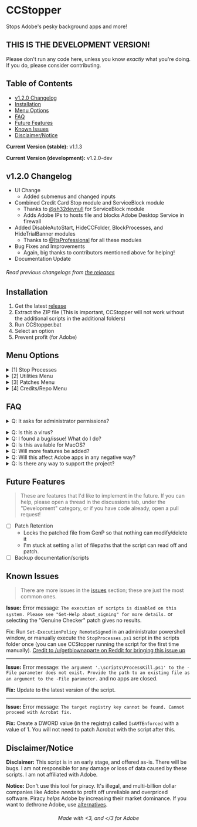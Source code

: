 # CCStopper <!-- omit in toc --> 

Stops Adobe's pesky background apps and more!

## THIS IS THE DEVELOPMENT VERSION! <!-- omit in toc -->

Please don't run any code here, unless you know *exactly* what you're doing. If you do, please consider contributing.

## Table of Contents <!-- omit in toc -->
- [v1.2.0 Changelog](#v120-changelog)
- [Installation](#installation)
- [Menu Options](#menu-options)
- [FAQ](#faq)
- [Future Features](#future-features)
- [Known Issues](#known-issues)
- [Disclaimer/Notice](#disclaimernotice)

**Current Version (stable):** v1.1.3

**Current Version (development):** v1.2.0-dev

## v1.2.0 Changelog

- UI Change
  - Added submenus and changed inputs
- Combined Credit Card Stop module and ServiceBlock module
  - Thanks to [@sh32devnull](https://github.com/sh32devnull) for ServiceBlock module
  - Adds Adobe IPs to hosts file and blocks Adobe Desktop Service in firewall
- Added DisableAutoStart, HideCCFolder, BlockProcesses, and HideTrialBanner modules
  - Thanks to [@ItsProfessional](https://github.com/ItsProfessional) for all these modules
- Bug Fixes and Improvements
  - Again, big thanks to contributors mentioned above for helping!
- Documentation Update
###### Read previous changelogs from [the releases](https://github.com/eaaasun/CCStopper/releases) <!-- omit in toc -->


## Installation

1. Get the latest [release](https://github.com/eaaasun/CCStopper/releases/latest)
2. Extract the ZIP file (This is important, CCStopper will not work without the additional scripts in the additional folders)
3. Run CCStopper.bat
4. Select an option
5. Prevent profit (for Adobe)

## Menu Options

<details>
<summary>[1] Stop Processes</summary>
&nbsp;&nbsp;&nbsp;&nbsp;Does what it says, all Adobe processes will be stopped.
</details>
<details>
<summary>[2] Utilities Menu</summary>

- [1] Disable Autostart - Prevents Adobe services/processes from starting automatically.
- [2] Hide CC Folder - Hides Creative Cloud folder in Windows Explorer.
- [3] Block Processes - Blocks unnecessary Adobe process files to prevent them from ever starting.
</details>

<details>
<summary>[3] Patches Menu</summary>

- [1] Genuine Checker - Deletes and locks the Genuine Checker folder.
- [2] Service Block - Blocks Adobe servers and the credit card prompt from accessing the internet.
- [3] Trial Banner - Removes the trial banner found in apps.
- [4] Acrobat - Edits registry to patch Acrobat. NOTE: please stop Adobe Processes, patch genuine checker, and patch Acrobat with GenP before running this patch.
</details>

<details>
<summary>[4] Credits/Repo Menu</summary>

- [1] Github Repo
</details>

## FAQ
<details>
<summary>Q: It asks for administrator permissions?</summary>

A: This script needs those permissions to modify files and settings. The full source code of this script is available in this repository for auditing.</details>

<details>
<summary>Q: Is this a virus?</summary>

A: Windows might say that it is a virus, but that is a false positive. As stated above, the full source code for this script is available for auditing.
</details>

<details>
<summary>Q: I found a bug/issue! What do I do?</summary>

A: Update to the latest version. If the issue persists, check the open issues and [the known issues](https://github.com/eaaasun/CCStopper/blob/main/README.md#known-issues) for any issues that I am aware of. If it's not there, open up an issue describing your problem and how to reproduce it. I'll work on it as soon as I can.

</details>

<details>
<summary>Q: Is this available for MacOS?</summary>

A: It is not currently available for MacOS, and I don't intend on porting it to MacOS. Community ports are welcome, but please credit accordingly.
</details>

<details>
<summary>Q: Will more features be added?</summary>

A: Yes! They are all in the Future Features section below. Any help with the future features is greatly appreciated!
</details>

<details>
<summary>Q: Will this affect Adobe apps in any negative way?</summary>

A: No, it won't. If you do have Adobe apps (Photoshop, After Effects, etc.) open, it will close them if you decide to end Adobe processes. If you decide to block adobe processes some functionality of adobe apps might be lost, however 95% of functionality will remain. Other than that, everything should work normally. Please open an issue if this is not the case.
</details>

<details>
<summary>Q: Is there any way to support the project?</summary>

A: Please donate your time! If you have batch scripting knowledge, please look through the Future Features section below and see what you can contribute. Financial donations are not accepted at the moment.
</details>

## Future Features
> These are features that I'd like to implement in the future. If you can help, please open a thread in the discussions tab, under the "Development" category, or if you have code already, open a pull request! 

- [ ] Patch Retention
  - Locks the patched file from GenP so that nothing can modify/delete it
  - I'm stuck at setting a list of filepaths that the script can read off and patch. 
- [ ] Backup documentation/scripts
## Known Issues
> There are more issues in the [issues](https://github.com/eaaasun/CCStopper/issues) section; these are just the most common ones.

**Issue:** Error message: `The execution of scripts is disabled on this system. Please see "Get-Help about_signing" for more details.` or selecting the "Genuine Checker" patch gives no results.

Fix: Run `Set-ExecutionPolicy RemoteSigned` in an administrator powershell window, or manually execute the `StopProcesses.ps1` script in the scripts folder once (you can use CCStopper running the script for the first time manually). [Credit to /u/getblownaparte on Reddit for bringing this issue up](https://www.reddit.com/user/getblownaparte/)

---

**Issue:** Error message: `The argument '.\scripts\ProcessKill.ps1' to the -File parameter does not exist. Provide the path to an existing file as an argument to the -File parameter.` and no apps are closed.

**Fix:** Update to the latest version of the script.

---

**Issue:** Error message: `The target registry key cannot be found. Cannot proceed with Acrobat fix.`

**Fix:** Create a DWORD value (in the registry) called `IsAMTEnforced` with a value of 1. You will not need to patch Acrobat with the script after this.

## Disclaimer/Notice

**Disclaimer:** This script is in an early stage, and offered as-is. There will be bugs. I am not responsible for any damage or loss of data caused by these scripts. I am not affiliated with Adobe.

**Notice:** Don't use this tool for piracy. It's illegal, and multi-billion dollar companies like Adobe _needs_ to profit off unreliable and overpriced software. Piracy _helps_ Adobe by increasing their market dominance. If you want to dethrone Adobe, use [alternatives](https://ass.easun.me).

<h6 align="center">Made with &lt;3, and &lt;/3 for Adobe</h6>